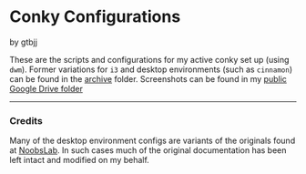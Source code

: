 Conky Configurations
====================

by gtbjj

These are the scripts and configurations for my active conky set up (using ```dwm```).  Former variations for ```i3``` and desktop environments 
(such as ```cinnamon```) can be found in the [archive](archive/) folder.  Screenshots can be found in my [public Google Drive 
folder](https://drive.google.com/folderview?id=0B2RH_BSaD6YPY1dZR0x1S2QxZ1U&usp=sharing)

---

### Credits
Many of the desktop environment configs are variants of the originals found at 
[NoobsLab](http://www.noobslab.com/2012/07/conky-collection-for-ubuntulinux.html).  In such cases much of the original documentation has been 
left intact and modified on my behalf. 
